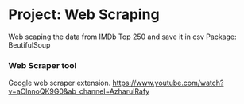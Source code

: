 # Project: Web Scraping
Web scaping the data from IMDb Top 250 and save it in csv
Package: BeutifulSoup

### Web Scraper tool
Google web scraper extension.
https://www.youtube.com/watch?v=aClnnoQK9G0&ab_channel=AzharulRafy

